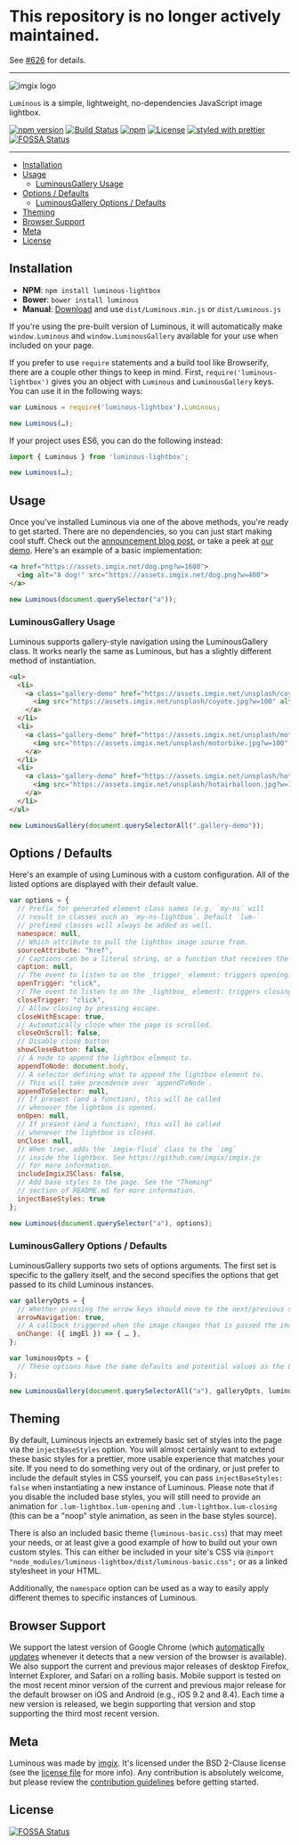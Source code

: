 <!-- ix-docs-ignore -->

# This repository is no longer actively maintained.
See [#626](https://github.com/imgix/luminous/issues/626) for details.

---

![imgix logo](https://assets.imgix.net/sdk-imgix-logo.svg)

`Luminous` is a simple, lightweight, no-dependencies JavaScript image lightbox.

[![npm version](https://img.shields.io/npm/v/luminous-lightbox.svg)](https://www.npmjs.com/package/luminous-lightbox)
[![Build Status](https://travis-ci.org/imgix/luminous.svg?branch=main)](https://travis-ci.org/imgix/luminous)
[![npm](https://img.shields.io/npm/dm/luminous-lightbox.svg)](https://www.npmjs.com/package/luminous-lightbox)
[![License](https://img.shields.io/github/license/imgix/luminous)](https://github.com/imgix/luminous/blob/main/LICENSE.md)
[![styled with prettier](https://img.shields.io/badge/styled_with-prettier-ff69b4.svg)](https://github.com/prettier/prettier)
[![FOSSA Status](https://app.fossa.com/api/projects/git%2Bgithub.com%2Fimgix%2Fluminous.svg?type=shield)](https://app.fossa.com/projects/git%2Bgithub.com%2Fimgix%2Fluminous?ref=badge_shield)

---
<!-- /ix-docs-ignore -->

- [Installation](#installation)
- [Usage](#usage)
    * [LuminousGallery Usage](#luminousgallery-usage)
- [Options / Defaults](#options--defaults)
    * [LuminousGallery Options / Defaults](#luminousgallery-options--defaults)
- [Theming](#theming)
- [Browser Support](#browser-support)
- [Meta](#meta)
- [License](#license)

<a name="installation"></a>

## Installation

- **NPM**: `npm install luminous-lightbox`
- **Bower**: `bower install luminous`
- **Manual**: [Download](https://github.com/imgix/luminous/archive/main.zip) and use `dist/Luminous.min.js` or `dist/Luminous.js`

If you're using the pre-built version of Luminous, it will automatically make `window.Luminous` and `window.LuminousGallery` available for your use when included on your page.

If you prefer to use `require` statements and a build tool like Browserify, there are a couple other things to keep in mind. First, `require('luminous-lightbox')` gives you an object with `Luminous` and `LuminousGallery` keys. You can use it in the following ways:

```javascript
var Luminous = require('luminous-lightbox').Luminous;

new Luminous(…);
```

If your project uses ES6, you can do the following instead:

```javascript
import { Luminous } from 'luminous-lightbox';

new Luminous(…);
```

<a name="usage"></a>

## Usage

Once you've installed Luminous via one of the above methods, you're ready to get started. There are no dependencies, so you can just start making cool stuff. Check out the [announcement blog post](https://blog.imgix.com/2016/01/06/better-lightbox-zoom-viewer-with-imgix?utm_medium=referral&utm_source=github&utm_campaign=luminous), or take a peek at [our demo](https://codepen.io/imgix/pen/wMgOEL). Here's an example of a basic implementation:

```html
<a href="https://assets.imgix.net/dog.png?w=1600">
  <img alt="A dog!" src="https://assets.imgix.net/dog.png?w=400">
</a>
```

```javascript
new Luminous(document.querySelector("a"));
```

<a name="luminousgallery-usage"></a>

### LuminousGallery Usage

Luminous supports gallery-style navigation using the LuminousGallery class. It works nearly the same as Luminous, but has a slightly different method of instantiation.

```html
<ul>
  <li>
    <a class="gallery-demo" href="https://assets.imgix.net/unsplash/coyote.jpg?w=1600">
      <img src="https://assets.imgix.net/unsplash/coyote.jpg?w=100" alt="Coyote">
    </a>
  </li>
  <li>
    <a class="gallery-demo" href="https://assets.imgix.net/unsplash/motorbike.jpg?w=1600">
      <img src="https://assets.imgix.net/unsplash/motorbike.jpg?w=100" alt="Motorbike">
    </a>
  </li>
  <li>
    <a class="gallery-demo" href="https://assets.imgix.net/unsplash/hotairballoon.jpg?w=1600">
      <img src="https://assets.imgix.net/unsplash/hotairballoon.jpg?w=100" alt="Hot air balloon">
    </a>
  </li>
</ul>
```

```javascript
new LuminousGallery(document.querySelectorAll(".gallery-demo"));
```

<a name="options-defaults"></a>

## Options / Defaults

Here's an example of using Luminous with a custom configuration. All of the listed options are displayed with their default value.

```javascript
var options = {
  // Prefix for generated element class names (e.g. `my-ns` will
  // result in classes such as `my-ns-lightbox`. Default `lum-`
  // prefixed classes will always be added as well.
  namespace: null,
  // Which attribute to pull the lightbox image source from.
  sourceAttribute: "href",
  // Captions can be a literal string, or a function that receives the Luminous instance's trigger element as an argument and returns a string. Supports HTML, so use caution when dealing with user input.
  caption: null,
  // The event to listen to on the _trigger_ element: triggers opening.
  openTrigger: "click",
  // The event to listen to on the _lightbox_ element: triggers closing.
  closeTrigger: "click",
  // Allow closing by pressing escape.
  closeWithEscape: true,
  // Automatically close when the page is scrolled.
  closeOnScroll: false,
  // Disable close button
  showCloseButton: false,
  // A node to append the lightbox element to.
  appendToNode: document.body,
  // A selector defining what to append the lightbox element to.
  // This will take precedence over `appendToNode`.
  appendToSelector: null,
  // If present (and a function), this will be called
  // whenever the lightbox is opened.
  onOpen: null,
  // If present (and a function), this will be called
  // whenever the lightbox is closed.
  onClose: null,
  // When true, adds the `imgix-fluid` class to the `img`
  // inside the lightbox. See https://github.com/imgix/imgix.js
  // for more information.
  includeImgixJSClass: false,
  // Add base styles to the page. See the "Theming"
  // section of README.md for more information.
  injectBaseStyles: true
};

new Luminous(document.querySelector("a"), options);
```

<a name="luminousgallery-options-defaults"></a>

### LuminousGallery Options / Defaults

LuminousGallery supports two sets of options arguments. The first set is specific to the gallery itself, and the second specifies the options that get passed to its child Luminous instances.

```javascript
var galleryOpts = {
  // Whether pressing the arrow keys should move to the next/previous slide.
  arrowNavigation: true,
  // A callback triggered when the image changes that is passed the image HTML element
  onChange: ({ imgEl }) => { … },
};

var luminousOpts = {
  // These options have the same defaults and potential values as the Luminous class.
};

new LuminousGallery(document.querySelectorAll("a"), galleryOpts, luminousOpts);
```

<a name="theming"></a>

## Theming

By default, Luminous injects an extremely basic set of styles into the page via the `injectBaseStyles` option. You will almost certainly want to extend these basic styles for a prettier, more usable experience that matches your site. If you need to do something very out of the ordinary, or just prefer to include the default styles in CSS yourself, you can pass `injectBaseStyles: false` when instantiating a new instance of Luminous. Please note that if you disable the included base styles, you will still need to provide an animation for `.lum-lightbox.lum-opening` and `.lum-lightbox.lum-closing` (this can be a "noop" style animation, as seen in the base styles source).

There is also an included basic theme (`luminous-basic.css`) that may meet your needs, or at least give a good example of how to build out your own custom styles. This can either be included in your site's CSS via `@import "node_modules/luminous-lightbox/dist/luminous-basic.css";` or as a linked stylesheet in your HTML.

Additionally, the `namespace` option can be used as a way to easily apply different themes to specific instances of Luminous.

<a name="browser-support"></a>

## Browser Support

We support the latest version of Google Chrome (which [automatically updates](https://support.google.com/chrome/answer/95414) whenever it detects that a new version of the browser is available). We also support the current and previous major releases of desktop Firefox, Internet Explorer, and Safari on a rolling basis. Mobile support is tested on the most recent minor version of the current and previous major release for the default browser on iOS and Android (e.g., iOS 9.2 and 8.4). Each time a new version is released, we begin supporting that version and stop supporting the third most recent version.

<a name="meta"></a>

## Meta

Luminous was made by [imgix](https://imgix.com?utm_medium=referral&utm_source=github&utm_campaign=luminous). It's licensed under the BSD 2-Clause license (see the [license file](https://github.com/imgix/luminous/blob/main/LICENSE.md) for more info). Any contribution is absolutely welcome, but please review the [contribution guidelines](https://github.com/imgix/luminous/blob/main/CONTRIBUTING.md) before getting started.

## License
[![FOSSA Status](https://app.fossa.com/api/projects/git%2Bgithub.com%2Fimgix%2Fluminous.svg?type=large)](https://app.fossa.com/projects/git%2Bgithub.com%2Fimgix%2Fluminous?ref=badge_large)
